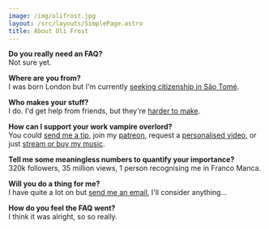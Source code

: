 ```yaml
---
image: /img/olifrost.jpg
layout: /src/layouts/SimplePage.astro
title: About Oli Frost
---
```


**Do you really need an FAQ?**  
Not sure yet.

**Where are you from?**  
I was born London but I'm currently [seeking citizenship in São Tomé](/blog/sao-tome-citizen/).

**Who makes your stuff?**  
I do. I'd get help from friends, but they're [harder to make](/blog/refer-a-friend/).

**How can I support your work vampire overlord?**  
You could [send me a tip](https://ko-fi.com/olifrost), join my [patreon](https://www.patreon.com/OliFrost/membership), request a [personalised video](https://ko-fi.com/olifrost/commissions), or just [stream or buy my music](https://olifro.st/links).

**Tell me some meaningless numbers to quantify your importance?**  
320k followers, 35 million views, 1 person recognising me in Franco Manca.

**Will you do a thing for me?**  
I have quite a lot on but [send me an email](mailto:mail@olifro.st), I'll consider anything…

**How do you feel the FAQ went?**  
I think it was alright, so so really.